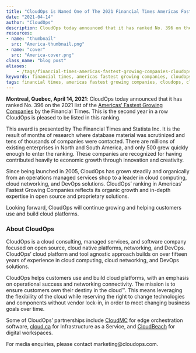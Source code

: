 ```yaml
---
title: "CloudOps is Named One of The 2021 Financial Times Americas Fastest Growing Companies"
date: "2021-04-14"
author: "CloudOps"
description: CloudOps today announced that it has ranked No. 396 on the 2021 list of the Americas’ Fastest Growing Companies by the Financial Times.
resources:
- name: "thumbnail"
  src: "America-thumbnail.png"
- name: "cover"
  src: "America-cover.png"
class_name: "blog post"
aliases: 
    - /tags/financial-times-americas-fastest-growing-companies-cloudops-cloudops-growth-cloud-growth/
keywords: financial times, americas fastest growing companies, cloudops, cloudops growth, cloud growth
tags: financial times, americas fastest growing companies, cloudops, cloudops growth, cloud growth
---
```


<p><b>Montreal, Quebec, April 14, 2021</b><span style="font-weight: 400;">: CloudOps today announced that it has ranked No. 396 on the 2021 list of the <a href="https://www.ft.com/content/ac773779-98ba-442d-a1f2-a14f1a67ddfe" target="_blank">Americas’ Fastest Growing Companies</a> by the Financial Times. This is the second year in a row CloudOps is pleased to be listed in this ranking.</p>

<p>This award is presented by The Financial Times and Statista Inc. It is the result of months of research where database material was scrutinized and tens of thousands of companies were contacted. There are millions of existing enterprises in North and South America, and only 500 grew quickly enough to enter the ranking. These companies are recognized for having contributed heavily to economic growth through innovation and creativity.</p>

<p>Since being launched in 2005, CloudOps has grown steadily and organically from an operations managed services shop to a leader in cloud computing, cloud networking, and DevOps solutions. CloudOps’ ranking in Americas’ Fastest Growing Companies reflects its organic growth and in-depth expertise in open source and proprietary solutions.</p>

<p>Looking forward, CloudOps will continue growing and helping customers use and build cloud platforms.</p>

<h3>About CloudOps</h3>

<p>CloudOps is a cloud consulting, managed services, and software company focused on open source, cloud native platforms, networking, and DevOps. CloudOps’ cloud platform and tool agnostic approach builds on over fifteen years of experience in cloud computing, cloud networking, and DevOps solutions.</p>

<p>CloudOps helps customers use and build cloud platforms, with an emphasis on operational success and networking connectivity. The mission is to ensure customers own their destiny in the cloud™. This means leveraging the flexibility of the cloud while reserving the right to change technologies and components without vendor lock-in, in order to meet changing business goals over time.</p>

<p>Some of CloudOps’ partnerships include <a href="https://www.cloudmc.cloudops.com/" target="_blank">CloudMC</a> for edge orchestration software, <a href="https://cloud.ca/" target="_blank">cloud.ca</a> for Infrastructure as a Service, and <a href="https://cloudbeach.com/" target="_blank">CloudBeach</a> for digital workspaces.</p>

<p>For media enquiries, please contact marketing@cloudops.com.</p>